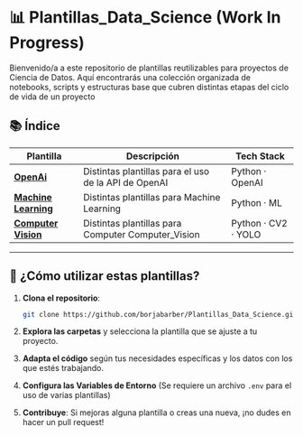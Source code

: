 #  📊 Plantillas_Data_Science (Work In Progress)
Bienvenido/a a este repositorio de plantillas reutilizables para proyectos de Ciencia de Datos. Aquí encontrarás una colección organizada de notebooks, scripts y estructuras base que cubren distintas etapas del ciclo de vida de un proyecto


## 📚 Índice 

| Plantilla                         | Descripción                                                                                   | Tech Stack               |
|----------------------------------|-----------------------------------------------------------------------------------------------|--------------------------|
| [**OpenAi**](https://github.com/borjabarber/Plantillas_Data_Science/tree/main/openai) | Distintas plantillas para el uso de la API de OpenAI                              | Python · OpenAI |
| [**Machine Learning**](https://github.com/borjabarber/Plantillas_Data_Science/tree/main/Machine_learning) | Distintas plantillas para Machine Learning                              | Python · ML |
| [**Computer Vision**](https://github.com/borjabarber/Plantillas_Data_Science/tree/main/Computer_Vision) | Distintas plantillas para Computer Computer_Vision                             | Python · CV2 · YOLO |

---




## 🚀 ¿Cómo utilizar estas plantillas?

1. **Clona el repositorio**:

   ```bash
   git clone https://github.com/borjabarber/Plantillas_Data_Science.git
   ```

2. **Explora las carpetas** y selecciona la plantilla que se ajuste a tu proyecto.

3. **Adapta el código** según tus necesidades específicas y los datos con los que estés trabajando.

4. **Configura las Variables de Entorno** (Se requiere un archivo `.env` para el uso de varias plantillas)

5. **Contribuye**: Si mejoras alguna plantilla o creas una nueva, ¡no dudes en hacer un pull request!
